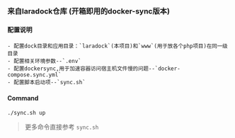 ### 来自laradock仓库 (开箱即用的docker-sync版本)

#### 配置说明 
    - 配置dock目录和应用目录：`laradock`(本项目)和`www`(用于放各个php项目)在同一级目录  
    - 配置相关环境参数--`.env`
    - 配置dockersync,用于加速容器访问宿主机文件慢的问题--`docker-compose.sync.yml`
    - 配置脚本启动项--`sync.sh`

#### Command

```
./sync.sh up
```

> 更多命令直接参考 `sync.sh` 